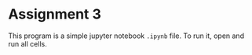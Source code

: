 # Assignment 3

This program is a simple jupyter notebook ```.ipynb``` file. To run it, open and run all cells.